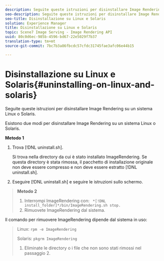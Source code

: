 ```yaml
---
description: Seguite queste istruzioni per disinstallare Image Rendering su un sistema Linux o Solaris.
seo-description: Seguite queste istruzioni per disinstallare Image Rendering su un sistema Linux o Solaris.
seo-title: Disinstallazione su Linux e Solaris
solution: Experience Manager
title: Disinstallazione su Linux e Solaris
topic: Scene7 Image Serving - Image Rendering API
uuid: 80c0d6ec-985b-4596-bd67-22e5029f7b37
translation-type: tm+mt
source-git-commit: 7bc7b3a86fbcdc57cfdc31745fae3afc06e44b15

---
```



# Disinstallazione su Linux e Solaris{#uninstalling-on-linux-and-solaris}

Seguite queste istruzioni per disinstallare Image Rendering su un sistema Linux o Solaris.

Esistono due modi per disinstallare Image Rendering su un sistema Linux o Solaris.

**Metodo 1**

1. Trova [!DNL uninstall.sh].

   Si trova nella directory da cui è stato installato ImageRendering. Se questa directory è stata rimossa, il pacchetto di installazione originale non deve essere compresso e non deve essere estratto [!DNL uninstall.sh].
1. Eseguire [!DNL uninstall.sh] e seguire le istruzioni sullo schermo.
>**Metodo 2**
>
>1. Interrompi ImageRendering con: ` *[!DNL install_folder]*/bin/ImageRendering.sh stop.`
>1. Rimuovete ImageRendering dal sistema.
>
>   
Il comando per rimuovere ImageRendering dipende dal sistema in uso:
>
>   Linux: `rpm -e ImageRendering`
>
>   Solaris: `pkgrm ImageRendering`
>
>1. Eliminate le directory o i file che non sono stati rimossi nel passaggio 2.
>



